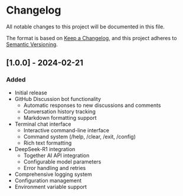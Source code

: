 # Changelog

All notable changes to this project will be documented in this file.

The format is based on [Keep a Changelog](https://keepachangelog.com/en/1.0.0/),
and this project adheres to [Semantic Versioning](https://semver.org/spec/v2.0.0.html).

## [1.0.0] - 2024-02-21

### Added
- Initial release
- GitHub Discussion bot functionality
  - Automatic responses to new discussions and comments
  - Conversation history tracking
  - Markdown formatting support
- Terminal chat interface
  - Interactive command-line interface
  - Command system (/help, /clear, /exit, /config)
  - Rich text formatting
- DeepSeek-R1 integration
  - Together AI API integration
  - Configurable model parameters
  - Error handling and retries
- Comprehensive logging system
- Configuration management
- Environment variable support 
